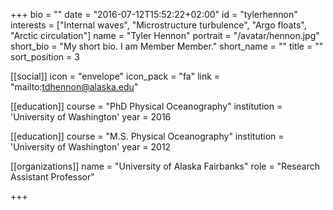 +++
bio = ""
date = "2016-07-12T15:52:22+02:00"
id = "tylerhennon"
interests = ["Internal waves", "Microstructure turbulence", "Argo floats", "Arctic circulation"]
name = "Tyler Hennon"
portrait = "/avatar/hennon.jpg"
short_bio = "My short bio. I am Member Member."
short_name = ""
title = ""
sort_position = 3

[[social]]
    icon = "envelope"
    icon_pack = "fa"
    link = "mailto:tdhennon@alaska.edu"


[[education]]
    course = "PhD Physical Oceanography"
    institution = 'University of Washington'
    year = 2016

[[education]]
    course = "M.S. Physical Oceanography"
    institution = 'University of Washington'
    year = 2012


[[organizations]]
    name = "University of Alaska Fairbanks"
    role = "Research Assistant Professor"

+++

